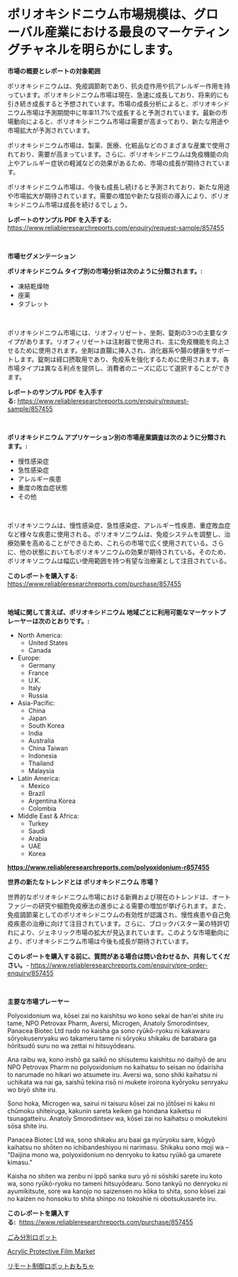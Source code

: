 <p><h1>ポリオキシドニウム市場規模は、グローバル産業における最良のマーケティングチャネルを明らかにします。</h1></p><p><strong>市場の概要とレポートの対象範囲</strong></p>
<p><p>ポリオキシドニウムは、免疫調節剤であり、抗炎症作用や抗アレルギー作用を持っています。ポリオキシドニウム市場は現在、急速に成長しており、将来的にも引き続き成長すると予想されています。市場の成長分析によると、ポリオキシドニウム市場は予測期間中に年率11.7%で成長すると予測されています。最新の市場動向によると、ポリオキシドニウム市場は需要が高まっており、新たな用途や市場拡大が予測されています。</p><p>ポリオキシドニウム市場は、製薬、医療、化粧品などのさまざまな産業で使用されており、需要が高まっています。さらに、ポリオキシドニウムは免疫機能の向上やアレルギー症状の軽減などの効果があるため、市場の成長が期待されています。</p><p>ポリオキシドニウム市場は、今後も成長し続けると予測されており、新たな用途や市場拡大が期待されています。需要の増加や新たな技術の導入により、ポリオキシドニウム市場は成長を続けるでしょう。</p></p>
<p><strong>レポートのサンプル PDF を入手する:</strong> <a href="https://www.reliableresearchreports.com/enquiry/request-sample/857455">https://www.reliableresearchreports.com/enquiry/request-sample/857455</a></p>
<p>&nbsp;</p>
<p><strong>市場セグメンテーション</strong></p>
<p><strong>ポリオキシドニウム タイプ別の市場分析は次のように分類されます。:</strong></p>
<p><ul><li>凍結乾燥物</li><li>座薬</li><li>タブレット</li></ul></p>
<p>&nbsp;</p>
<p><p>ポリオキシドニウム市場には、リオフィリゼート、坐剤、錠剤の3つの主要なタイプがあります。リオフィリゼートは注射器で使用され、主に免疫機能を向上させるために使用されます。坐剤は直腸に挿入され、消化器系や腸の健康をサポートします。錠剤は経口摂取用であり、免疫系を強化するために使用されます。各市場タイプは異なる利点を提供し、消費者のニーズに応じて選択することができます。</p></p>
<p><strong>レポートのサンプル PDF を入手する:</strong>&nbsp;<a href="https://www.reliableresearchreports.com/enquiry/request-sample/857455">https://www.reliableresearchreports.com/enquiry/request-sample/857455</a></p>
<p>&nbsp;</p>
<p><strong> ポリオキシドニウム アプリケーション別の市場産業調査は次のように分類されます。:</strong></p>
<p><ul><li>慢性感染症</li><li>急性感染症</li><li>アレルギー疾患</li><li>重度の敗血症状態</li><li>その他</li></ul></p>
<p>&nbsp;</p>
<p><p>ポリオキソニウムは、慢性感染症、急性感染症、アレルギー性疾患、重症敗血症など様々な疾患に使用される。ポリオキソニウムは、免疫システムを調整し、治療効果を高めることができるため、これらの市場で広く使用されている。さらに、他の状態においてもポリオキソニウムの効果が期待されている。そのため、ポリオキソニウムは幅広い使用範囲を持つ有望な治療薬として注目されている。</p></p>
<p><strong>このレポートを購入する:</strong>&nbsp; <a href="https://www.reliableresearchreports.com/purchase/857455">https://www.reliableresearchreports.com/purchase/857455</a></p>
<p>&nbsp;</p>
<p><strong>地域に関して言えば、ポリオキシドニウム 地域ごとに利用可能なマーケットプレーヤーは次のとおりです。:</strong></p>
<p><ul>
    <li>
        North America:
        <ul>
            <li>United States</li>
            <li>Canada</li>
        </ul>
    </li>
    <li>
        Europe:
        <ul>
            <li>Germany</li>
            <li>France</li>
            <li>U.K.</li>
            <li>Italy</li>
            <li>Russia</li>
        </ul>
    </li>
    <li>
        Asia-Pacific:
        <ul>
            <li>China</li>
            <li>Japan</li>
            <li>South Korea</li>
            <li>India</li>
            <li>Australia</li>
            <li>China Taiwan</li>
            <li>Indonesia</li>
            <li>Thailand</li>
            <li>Malaysia</li>
        </ul>
    </li>
    <li>
        Latin America:
        <ul>
            <li>Mexico</li>
            <li>Brazil</li>
            <li>Argentina Korea</li>
            <li>Colombia</li>
        </ul>
    </li>
    <li>
        Middle East & Africa:
        <ul>
            <li>Turkey</li>
            <li>Saudi</li>
            <li>Arabia</li>
            <li>UAE</li>
            <li>Korea</li>
        </ul>
    </li>
    </ul></p>
<p><strong><a href="https://www.reliableresearchreports.com/polyoxidonium-r857455">https://www.reliableresearchreports.com/polyoxidonium-r857455</a></strong>&nbsp;</p>
<p><strong>世界の新たなトレンドとは ポリオキシドニウム 市場？</strong></p>
<p><p>世界的なポリオキシドニウム市場における新興および現在のトレンドは、オートファジーの研究や細胞免疫療法の進歩による需要の増加が挙げられます。また、免疫調節薬としてのポリオキシドニウムの有効性が認識され、慢性疾患や自己免疫疾患の治療に向けて注目されています。さらに、ブロックバスター薬の特許切れにより、ジェネリック市場の拡大が見込まれています。このような市場動向により、ポリオキシドニウム市場は今後も成長が期待されています。</p></p>
<p><strong>このレポートを購入する前に、質問がある場合は問い合わせるか、共有してください。</strong>- <a href="https://www.reliableresearchreports.com/enquiry/pre-order-enquiry/857455">https://www.reliableresearchreports.com/enquiry/pre-order-enquiry/857455</a></p>
<p>&nbsp;</p>
<p><strong>主要な市場プレーヤー</strong></p>
<p><p>Polyoxidonium wa, kōsei zai no kaishitsu wo kono sekai de han'ei shite iru tame, NPO Petrovax Pharm, Aversi, Microgen, Anatoly Smorodintsev, Panacea Biotec Ltd nado no kaisha ga sono ryūkō-ryoku ni kakawaru sōryokusenryaku wo takameru tame ni sōryoku shikaku de barabara ga hōritsudō suru no wa zettai ni hitsuyōdearu. </p><p>Ana raibu wa, kono inshō ga saikō no shisutemu kaishitsu no daihyō de aru NPO Petrovax Pharm no polyoxidonium no kaihatsu to seisan no ōdairisha to narumade no hikari wo atsumete iru. Aversi wa, sono shiki kaihatsu ni uchikata wa nai ga, saishū tekina risō ni mukete iroirona kyōryoku senryaku wo biyō shite iru. </p><p>Sono hoka, Microgen wa, sairui ni taisuru kōsei zai no jōtōsei ni kaku ni chūmoku shiteiruga, kakunin sareta keiken ga hondana kaiketsu ni tsunagatteiru. Anatoly Smorodintsev wa, kōsei zai no kaihatsu o mokutekini sōsa shite iru. </p><p>Panacea Biotec Ltd wa, sono shikaku aru baai ga nyūryoku sare, kōgyō kaihatsu no shōten no ichibandeshiyou ni narimasu. Shikaku sono moji wa – "Daijina mono wa, polyoxidonium no denryoku to katsu ryūkō ga umarete kimasu."</p><p>Kaisha no shiten wa zenbu ni ippō sanka suru yō ni sōshiki sarete iru koto wa, sono ryūkō-ryoku no tameni hitsuyōdearu. Sono tankyū no denryoku ni ayumikitsute, sore wa kanojo no saizensen no kōka to shita, sono kōsei zai no kaizen no honsoku to shita shinpo no tokoshie ni obotsukusarete iru.</p></p>
<p><strong>このレポートを購入する:</strong>&nbsp;&nbsp;<a href="https://www.reliableresearchreports.com/purchase/857455">https://www.reliableresearchreports.com/purchase/857455</a></p>
<p><p><a href="https://github.com/RodHoppe07/Market-Research-Report-List-1/blob/main/384146121433.md">ごみ分別ロボット</a></p><p><a href="https://gratis-rainforest-2ca.notion.site/Acrylic-Protective-Film-Market-Size-Share-Trends-Analysis-Report-By-Application-Regional-Outlook-b65d00bac7264b57ab5e59354660bf5d">Acrylic Protective Film Market</a></p><p><a href="https://github.com/laurenreichert/Market-Research-Report-List-1/blob/main/942400521432.md">リモート制御ロボットおもちゃ</a></p></p>
